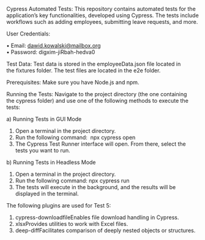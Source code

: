 Cypress Automated Tests:
This repository contains automated tests for the application’s key functionalities, developed using Cypress. 
The tests include workflows such as adding employees, submitting leave requests, and more.

User Credentials:
	
 •	Email: dawid.kowalski@mailbox.org	
 •	Password: digxim-jiRbah-hedva0

Test Data:
Test data is stored in the employeeData.json file located in the fixtures folder.
The test files are located in the e2e folder.

Prerequisites:
Make sure you have Node.js and npm.

Running the Tests:
Navigate to the project directory (the one containing the cypress folder) and use one of the following methods to execute the tests:

a) Running Tests in GUI Mode
 1.	Open a terminal in the project directory.	
 2.	Run the following command: 
 npx cypress open	
 3.	The Cypress Test Runner interface will open. From there, select the tests you want to run.

b) Running Tests in Headless Mode
 1.	Open a terminal in the project directory.	
 2.	Run the following command:
 npx cypress run
 3.	The tests will execute in the background, and the results will be displayed in the terminal.

The following plugins are used for Test 5:	
1.	cypress-downloadfileEnables file download handling in Cypress.
2.	xlsxProvides utilities to work with Excel files.
3.	deep-diffFacilitates comparison of deeply nested objects or structures.
